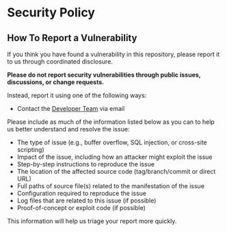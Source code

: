 # Security Policy

## How To Report a Vulnerability

If you think you have found a vulnerability in this repository, please report it to us through coordinated disclosure.

**Please do not report security vulnerabilities through public issues, discussions, or change requests.**

Instead, report it using one of the following ways:

* Contact the [Developer Team](mailto:security@michibaum.ch) via email

Please include as much of the information listed below as you can to help us better understand and resolve the issue:

* The type of issue (e.g., buffer overflow, SQL injection, or cross-site scripting)
* Impact of the issue, including how an attacker might exploit the issue
* Step-by-step instructions to reproduce the issue
* The location of the affected source code (tag/branch/commit or direct URL)
* Full paths of source file(s) related to the manifestation of the issue
* Configuration required to reproduce the issue
* Log files that are related to this issue (if possible)
* Proof-of-concept or exploit code (if possible)

This information will help us triage your report more quickly.